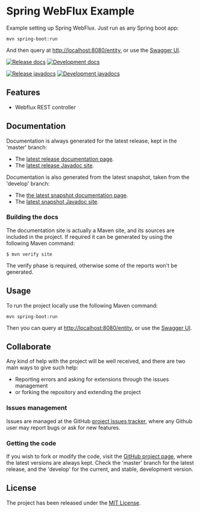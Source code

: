 # Spring WebFlux Example

Example setting up Spring WebFlux. Just run as any Spring boot app:

```
mvn spring-boot:run
```

And then query at [http://localhost:8080/entity](http://localhost:8080/entity), or use the [Swagger UI](http://localhost:8080/swagger-ui.html).

[![Release docs](https://img.shields.io/badge/docs-release-blue.svg)][site-release]
[![Development docs](https://img.shields.io/badge/docs-develop-blue.svg)][site-develop]

[![Release javadocs](https://img.shields.io/badge/javadocs-release-blue.svg)][javadoc-release]
[![Development javadocs](https://img.shields.io/badge/javadocs-develop-blue.svg)][javadoc-develop]

## Features

- Webflux REST controller

## Documentation

Documentation is always generated for the latest release, kept in the 'master' branch:

- The [latest release documentation page][site-release].
- The [latest release Javadoc site][javadoc-release].

Documentation is also generated from the latest snapshot, taken from the 'develop' branch:

- The [the latest snapshot documentation page][site-develop].
- The [latest snapshot Javadoc site][javadoc-develop].

### Building the docs

The documentation site is actually a Maven site, and its sources are included in the project. If required it can be generated by using the following Maven command:

```
$ mvn verify site
```

The verify phase is required, otherwise some of the reports won't be generated.

## Usage

To run the project locally use the following Maven command:

```
mvn spring-boot:run
```

Then you can query at [http://localhost:8080/entity](http://localhost:8080/entity), or use the [Swagger UI](http://localhost:8080/swagger-ui.html).

## Collaborate

Any kind of help with the project will be well received, and there are two main ways to give such help:

- Reporting errors and asking for extensions through the issues management
- or forking the repository and extending the project

### Issues management

Issues are managed at the GitHub [project issues tracker][issues], where any Github user may report bugs or ask for new features.

### Getting the code

If you wish to fork or modify the code, visit the [GitHub project page][scm], where the latest versions are always kept. Check the 'master' branch for the latest release, and the 'develop' for the current, and stable, development version.

## License

The project has been released under the [MIT License][license].

[issues]: https://github.com/bernardo-mg/spring-webflux-example/issues
[javadoc-develop]: https:///spring-webflux-example/apidocs
[javadoc-release]: https:///spring-webflux-example/apidocs
[license]: https://www.opensource.org/licenses/mit-license.php
[scm]: https://github.com/bernardo-mg/spring-webflux-example
[site-develop]: https:///spring-webflux-example
[site-release]: https:///spring-webflux-example
